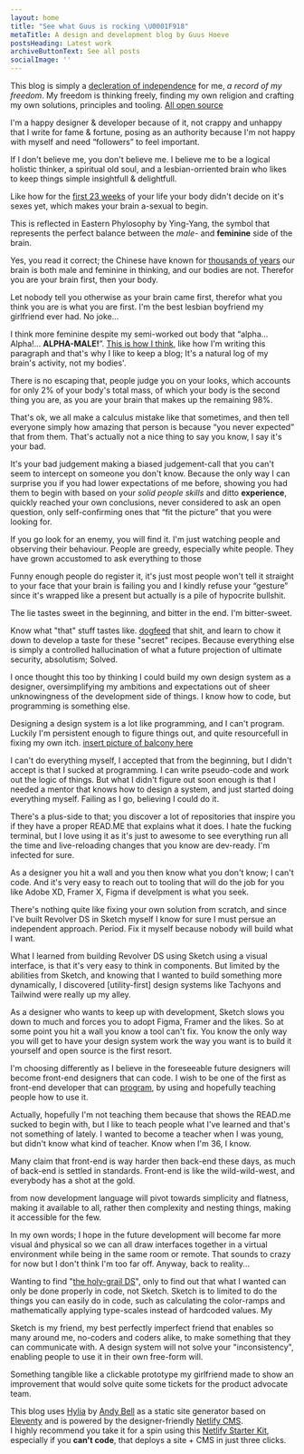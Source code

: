 ```yaml
---
layout: home
title: "See what Guus is rocking \U0001F918"
metaTitle: A design and development blog by Guus Hoeve
postsHeading: Latest work
archiveButtonText: See all posts
socialImage: ''
---
```

This blog is simply a [decleration of independence]() for me, *a record of my freedom*. My freedom is thinking freely, finding my own religion and crafting my own solutions, principles and tooling. [All open source](#) 

I'm a happy designer & developer because of it, not crappy and unhappy that I write for fame & fortune, posing as an authority because I'm not happy with myself and need “followers” to feel important. 

If I don't believe me, you don't believe me. I believe me to be a logical holistic thinker, a spiritual old soul, and a lesbian-orriented brain who likes to keep things simple insightfull & delightfull.

Like how for the [first 23 weeks]() of your life your body didn't decide on it's sexes yet, which makes your brain a-sexual to begin. 

This is reflected in Eastern Phylosophy by Ying-Yang, the symbol that represents the perfect balance between the *male*- and **feminine** side of the brain. 

Yes, you read it correct; the Chinese have known for [thousands of years]() our brain is both male and feminine in thinking, and our bodies are not. Therefor you are your brain first, then your body. 

Let nobody tell you otherwise as your brain came first, therefor what you think you are is what you are first. I'm the best lesbian boyfriend my girlfriend ever had. No joke...

I think more feminine despite my semi-worked out body that “alpha... Alpha!... **ALPHA-MALE!**”. [This is how I think](), like how I'm writing this paragraph and that's why I like to keep a blog; It's a natural log of my brain's activity, not my bodies'.

There is no escaping that, people judge you on your looks, which accounts for only 2% of your body's total mass, of which your body is the second thing you are, as you are your brain that makes up the remaining 98%. 

That's ok, we all make a calculus mistake like that sometimes, and then tell everyone simply how amazing that person is because “you never expected” that from them. That's actually not a nice thing to say you know, I say it's your bad.

It's your bad judgement making a biased judgement-call that you can't seem to intercept on someone you don't know. Because the only way I can surprise you if you had lower expectations of me before, showing you had them to begin with based on your *solid people skills* and ditto **experience**, quickly reached your own conclusions, never considered to ask an open question, only self-confirming ones that “fit the picture” that you were looking for. 

If you go look for an enemy, you will find it. I'm just watching people and observing their behaviour. People are greedy, especially white people. They have grown accustomed to ask everything to those

Funny enough people do register it, it's just most people won't tell it straight to your face that your brain is failing you and I kindly refuse your “gesture” since it's wrapped like a present but actually is a pile of hypocrite bullshit. 

The lie tastes sweet in the beginning, and bitter in the end. I'm bitter-sweet.

Know what "that" stuff tastes like. [dogfeed]() that shit, and learn to chow it down to develop a taste for these "secret" recipes. Because everything else is simply a controlled hallucination of what a future projection of ultimate security, absolutism; Solved.

I once thought this too by thinking I could build my own design system as a designer, oversimplifying my ambitions and expectations out of sheer unknowingness of the development side of things. I know how to code, but programming is something else. 

Designing a design system is a lot like programming, and I can't program. Luckily I'm persistent enough to figure things out, and quite resourcefull in fixing my own itch. [insert picture of balcony here]()

I can't do everything myself, I accepted that from the beginning, but I didn't accept is that I sucked at programming. I can write pseudo-code and work out the logic of things.  But what I didn't figure out soon enough is that I needed a mentor that knows how to design a system, and just started doing everything myself. Failing as I go, believing I could do it.

There's a plus-side to that; you discover a lot of repositories that inspire you if they have a proper READ.ME that explains what it does. I hate the fucking terminal, but I love using it as it's just to awesome to see everything run all the time and live-reloading changes that you know are dev-ready. I'm infected for sure. 

As a designer you hit a wall and you then know what you don't know; I can't code. And it's very easy to reach out to tooling that will do the job for you like Adobe XD, Framer X, Figma if develpment is what you seek. 

There's nothing quite like fixing your own solution from scratch, and since I've built Revolver DS in Sketch myself I know for sure I must persue an independent approach. Period. Fix it myself because nobody will build what I want.

What I learned from building Revolver DS using Sketch using a visual interface, is that it's very easy to think in components. But limited by the abilities from Sketch, and knowing that I wanted to build something more dynamically, I discovered [utility-first] design systems like Tachyons and Tailwind were really up my alley.

As a designer who wants to keep up with development, Sketch slows you down to much and forces you to adopt Figma, Framer and the likes. So at some point you hit a wall you know a tool can't fix. You know the only way you will get to have your design system work the way you want is to build it yourself and open source is the first resort.

I'm choosing differently as I believe in the foreseeable future designers will become front-end designers that can code. I wish to be one of the first as front-end developer that can [program](), by using and hopefully teaching people how to use it. 

Actually, hopefully I'm not teaching them because that shows the READ.me sucked to begin with, but I like to teach people what I've learned and that's not something of lately. I wanted to become a teacher when I was young, but didn't know what kind of teacher. Know when I'm 36, I know.

Many claim that front-end is way harder then back-end these days, as much of back-end is settled in standards. Front-end is like the wild-wild-west, and everybody has a shot at the gold. 

from now development language will pivot towards simplicity and flatness, making it available to all, rather then complexity and nesting things, making it accessible for the few. 

In my own words; I hope in the future development will become far more visual ánd physical so we can all draw interfaces together in a virtual environment while being in the same room or remote. That sounds to crazy for now but I don't think I'm too far off. Anyway, back to reality...

Wanting to find "[the holy-grail DS]()", only to find out that what I wanted can only be done properly in code, not Sketch. Sketch is to limited to do the things you can easily do in code, such as calculating the color-ramps and mathematically applying type-scales instead of hardcoded values. My 

Sketch is my friend, my best perfectly imperfect friend that enables so many around me, no-coders and coders alike, to make something that they can communicate with. A design system will not solve your "inconsistency", enabling people to use it in their own free-form will.

Something tangible like a clickable prototype my girlfriend made to show an improvement that would solve quite some tickets for the product advocate team.

This blog uses [Hylia](https://app.netlify.com/start/deploy?repository=https://github.com/andybelldesign/hylia) by [Andy Bell](https://twitter.com/andybelldesign) as a static site generator based on [Eleventy](https://11ty.io) and is powered by the designer-friendly [Netlify CMS](https://www.netlifycms.org/). <br>I highly recommend you take it for a spin using this [Netlify Starter Kit](https://app.netlify.com/start/deploy?repository=https://github.com/andybelldesign/hylia), especially if you **can't code**, that deploys a site + CMS in just three clicks.
